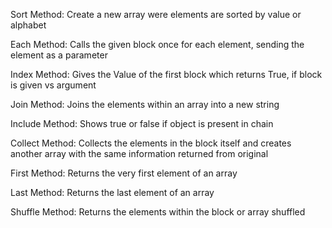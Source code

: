 Sort Method: Create a new array were elements are sorted by value or alphabet

Each Method: Calls the given block once for each element, sending the element as a parameter

Index Method: Gives the Value of the first block which returns True, if block is given vs argument

Join Method: Joins the elements within an array into a new string

Include Method: Shows true or false if object is present in chain

Collect Method: Collects the elements in the block itself and creates another array with the same information returned from original

First Method: Returns the very first element of an array

Last Method: Returns the last element of an array

Shuffle Method: Returns the elements within the block or array shuffled 
